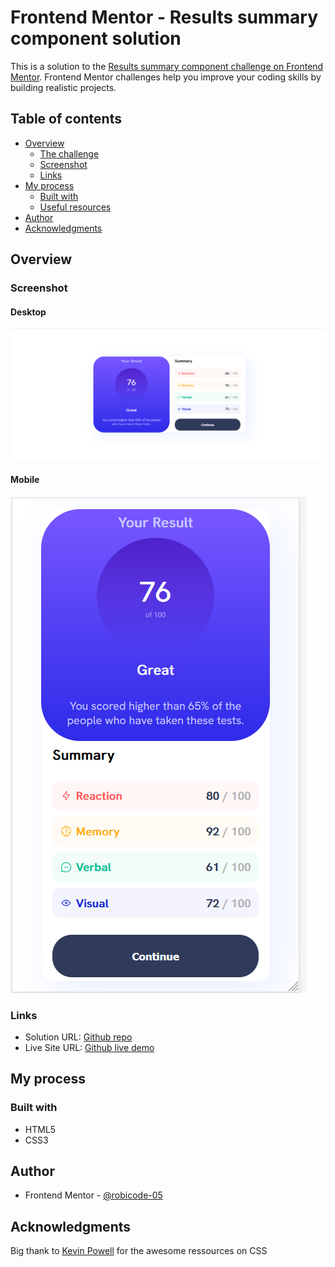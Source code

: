 # Frontend Mentor - Results summary component solution

This is a solution to the [Results summary component challenge on Frontend Mentor](https://www.frontendmentor.io/challenges/results-summary-component-CE_K6s0maV). Frontend Mentor challenges help you improve your coding skills by building realistic projects. 

## Table of contents

- [Overview](#overview)
  - [The challenge](#the-challenge)
  - [Screenshot](#screenshot)
  - [Links](#links)
- [My process](#my-process)
  - [Built with](#built-with)
  - [Useful resources](#useful-resources)
- [Author](#author)
- [Acknowledgments](#acknowledgments)

## Overview

### Screenshot

#### Desktop
!["render desktop"](assets/images/screen_desktop.png)
#### Mobile
!["render mobile"](assets/images/screen_mobile.png)

### Links

- Solution URL: [Github repo](https://github.com/robicode-05/FrontEndMentor-ResultsSummary)
- Live Site URL: [Github live demo](https://robicode-05.github.io/FrontEndMentor-ResultsSummary/)

## My process

### Built with

- HTML5
- CSS3

## Author
- Frontend Mentor - [@robicode-05](https://www.frontendmentor.io/profile/robicode-05)

## Acknowledgments

Big thank to [Kevin Powell](https://www.youtube.com/@KevinPowell) for the awesome ressources on CSS
